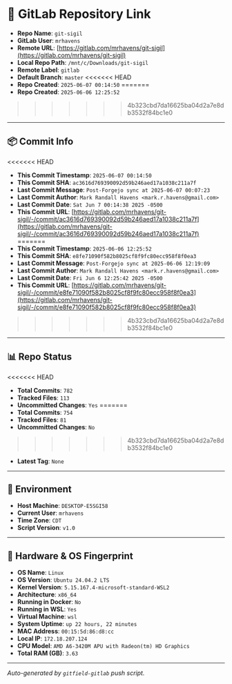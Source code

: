 # 🔗 GitLab Repository Link

- **Repo Name**: `git-sigil`
- **GitLab User**: `mrhavens`
- **Remote URL**: [https://gitlab.com/mrhavens/git-sigil](https://gitlab.com/mrhavens/git-sigil)
- **Local Repo Path**: `/mnt/c/Downloads/git-sigil`
- **Remote Label**: `gitlab`
- **Default Branch**: `master`
<<<<<<< HEAD
- **Repo Created**: `2025-06-07 00:14:50`
=======
- **Repo Created**: `2025-06-06 12:25:52`
>>>>>>> 4b323cbd7da16625ba04d2a7e8db3532f84bc1e0

---

## 📦 Commit Info

<<<<<<< HEAD
- **This Commit Timestamp**: `2025-06-07 00:14:50`
- **This Commit SHA**: `ac3616d769390092d59b246aed17a1038c211a7f`
- **Last Commit Message**: `Post-Forgejo sync at 2025-06-07 00:07:23`
- **Last Commit Author**: `Mark Randall Havens <mark.r.havens@gmail.com>`
- **Last Commit Date**: `Sat Jun 7 00:14:38 2025 -0500`
- **This Commit URL**: [https://gitlab.com/mrhavens/git-sigil/-/commit/ac3616d769390092d59b246aed17a1038c211a7f](https://gitlab.com/mrhavens/git-sigil/-/commit/ac3616d769390092d59b246aed17a1038c211a7f)
=======
- **This Commit Timestamp**: `2025-06-06 12:25:52`
- **This Commit SHA**: `e8fe71090f582b8025cf8f9fc80ecc958f8f0ea3`
- **Last Commit Message**: `Post-Forgejo sync at 2025-06-06 12:19:09`
- **Last Commit Author**: `Mark Randall Havens <mark.r.havens@gmail.com>`
- **Last Commit Date**: `Fri Jun 6 12:25:42 2025 -0500`
- **This Commit URL**: [https://gitlab.com/mrhavens/git-sigil/-/commit/e8fe71090f582b8025cf8f9fc80ecc958f8f0ea3](https://gitlab.com/mrhavens/git-sigil/-/commit/e8fe71090f582b8025cf8f9fc80ecc958f8f0ea3)
>>>>>>> 4b323cbd7da16625ba04d2a7e8db3532f84bc1e0

---

## 📊 Repo Status

<<<<<<< HEAD
- **Total Commits**: `782`
- **Tracked Files**: `113`
- **Uncommitted Changes**: `Yes`
=======
- **Total Commits**: `754`
- **Tracked Files**: `81`
- **Uncommitted Changes**: `No`
>>>>>>> 4b323cbd7da16625ba04d2a7e8db3532f84bc1e0
- **Latest Tag**: `None`

---

## 🧽 Environment

- **Host Machine**: `DESKTOP-E5SGI58`
- **Current User**: `mrhavens`
- **Time Zone**: `CDT`
- **Script Version**: `v1.0`

---

## 🧬 Hardware & OS Fingerprint

- **OS Name**: `Linux`
- **OS Version**: `Ubuntu 24.04.2 LTS`
- **Kernel Version**: `5.15.167.4-microsoft-standard-WSL2`
- **Architecture**: `x86_64`
- **Running in Docker**: `No`
- **Running in WSL**: `Yes`
- **Virtual Machine**: `wsl`
- **System Uptime**: `up 22 hours, 22 minutes`
- **MAC Address**: `00:15:5d:86:d8:cc`
- **Local IP**: `172.18.207.124`
- **CPU Model**: `AMD A6-3420M APU with Radeon(tm) HD Graphics`
- **Total RAM (GB)**: `3.63`

---

_Auto-generated by `gitfield-gitlab` push script._
